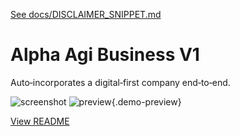 [See docs/DISCLAIMER_SNIPPET.md](../DISCLAIMER_SNIPPET.md)

# Alpha Agi Business V1

Auto‑incorporates a digital‑first company end‑to‑end.

![screenshot](https://colab.research.google.com/assets/colab-badge.svg)
![preview](https://media.giphy.com/media/hvRJCLFzcasrR4ia7z/giphy.gif){.demo-preview}


[View README](../../alpha_factory_v1/demos/alpha_agi_business_v1/README.md)
